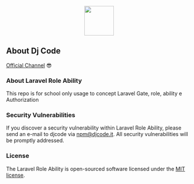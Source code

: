 <p align="center"><a href="https://djcode.it" target="_blank"><img src="https://yt3.ggpht.com/ytc/AAUvwni-ado_kF40Oi22srkznDOIeKmvsFBcyIP2J-GO=s88-c-k-c0x00ffffff-no-rj" width="80"></a></p>

## About Dj Code

[Official Channel](https://www.youtube.com/c/djCodeOfficial) 😎

### About Laravel Role Ability

This repo is for school only usage to concept Laravel Gate, role, ability e Authorization

### Security Vulnerabilities

If you discover a security vulnerability within Laravel Role Ability, please send an e-mail to djcode via [npm@djcode.it](mailto:taylor@laravel.com). All security vulnerabilities will be promptly addressed.

### License

The Laravel Role Ability is open-sourced software licensed under the [MIT license](https://opensource.org/licenses/MIT).
